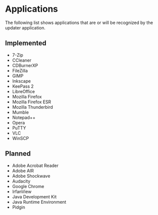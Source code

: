 # Applications

The following list shows applications that are or will be recognized by the
updater application.

## Implemented

* 7-Zip
* CCleaner
* CDBurnerXP
* FileZilla
* GIMP
* Inkscape
* KeePass 2
* LibreOffice
* Mozilla Firefox
* Mozilla Firefox ESR
* Mozilla Thunderbird
* Mumble
* Notepad++
* Opera
* PuTTY
* VLC
* WinSCP

## Planned

* Adobe Acrobat Reader
* Adobe AIR
* Adobe Shockwave
* Audacity
* Google Chrome
* IrfanView
* Java Development Kit
* Java Runtime Environment
* Pidgin
